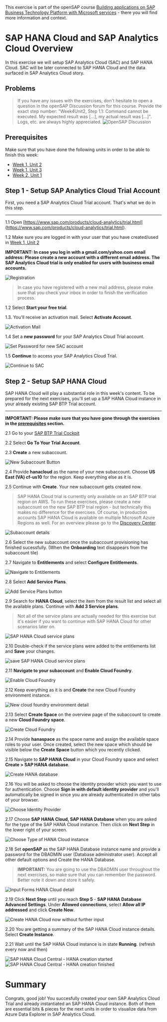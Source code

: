 This exercise is part of the openSAP course [Building applications on SAP Business Technology Platform with Microsoft services](https://open.sap.com/courses/btpma1) - there you will find more information and context. 

# SAP HANA Cloud and SAP Analytics Cloud Overview

In this exercise we will setup SAP Analytics Cloud (SAC) and SAP HANA Cloud. SAC will be later connected to SAP HANA Cloud and the data surfaced in SAP Analytics Cloud story. 

## Problems
> If you have any issues with the exercises, don't hesitate to open a question in the openSAP Discussion forum for this course. Provide the exact step number: "Week4Unit2, Step 1.1: Command cannot be executed. My expected result was [...], my actual result was [...]". Logs, etc. are always highly appreciated. 
 ![OpenSAP Discussion](../../images/opensap-forum.png)

## Prerequisites

Make sure that you have done the following units in order to be able to finish this week: 

* [Week 1, Unit 2](../../Week1/Unit2/README.md)
* [Week 1, Unit 3](../../Week1/Unit3/README.md)
* [Week 2, Unit 1](../../Week2/Unit1/README.md)
 
## Step 1 - Setup SAP Analytics Cloud Trial Account

First, you need a SAP Analytics Cloud Trial account. That's what we do in this step. 

---

1.1 Open [https://www.sap.com/products/cloud-analytics/trial.html] (https://www.sap.com/products/cloud-analytics/trial.html). 

1.2 Make sure you are logged in with your user that you have created/used in [Week 1, Unit 2](../../Week1/Unit2/README.md)

**IMPORTANT: In case you log in with a gmail.com/yahoo.com email address: Please create a new account with a different email address. The SAP Analytics Cloud trial is only enabled for users with business email accounts.** 

![Registration](./images/00-login.png)

> In case you have registered with a new mail address, please make sure that you check your inbox in order to finish the verification process. 

1.2 Select **Start your free trial**. 

1.3. You'll receive an activation mail. Select **Activate Account**. 

![Activation Mail](./images/03-sac-activation.png)
 
1.4 Set a **new password** for your SAP Analytics Cloud Trial account. 

![Set Password for new SAC account](./images/04-set-password.png)

1.5 **Continue** to access your SAP Analytics Cloud Trial. 

![Continue to SAC](./images/05-continue.png)

 ## Step 2 - Setup SAP HANA Cloud

SAP HANA Cloud will play a substantial role in this week's content. To be prepared for the next exercises, you'll set up a SAP HANA Cloud instance in your already existing SAP BTP Trial account. 

---

**IMPORTANT: Please make sure that you have gone through the exercises in the [prerequisites](#prerequisites) section.**

2.1 Go to your [SAP BTP Trial Cockpit](https://hanatrial.ondemand.com)

2.2 Select **Go To Your Trial Account**. 

2.3 **Create** a new subaccount. 

![New Subaccount Button](./images/06_newsubaccount.png)

2.4 Provide **hanacloud** as the name of your new subaccount. Choose **US East (VA) cf-us10** for the region. Keep everything else as it is. 

2.5 Continue with **Create**. Your new subaccount gets created now. 

> SAP HANA Cloud trial is currently only available on an SAP BTP trial region on AWS. To run these exercises, please create a new subaccount on the new SAP BTP trial region - but technically this makes no difference for the exercises.  Of course, in production accounts SAP HANA Cloud is available on multiple Microsoft Azure Regions as well. For an overview please go to the [Discovery Center](https://discovery-center.cloud.sap/serviceCatalog/sap-hana-cloud?region=all&tab=service_plan). 

![Subaccount details](./images/07-subaccountdetails.png)

2.6 Select the new subaccount once the subaccount provisioning has finished sucessfully. (When the **Onboarding** text disappears from the subaccount tile)

2.7 Navigate to **Entitlements** and select **Configure Entitlements**. 

![Navigate to Entitlements](./images/08-entitlements.png)

2.8 Select **Add Service Plans**. 

![Add Service Plans button](./images/09-add-service-plan.png)

2.9 Search for **HANA Cloud**, select the item from the result list and select all the available plans. Continue with **Add 3 Service plans**. 

> Not all of the service plans are actually needed for this exercise but it's easier if you want to continue with SAP HANA Cloud for other scenarios later on. 

![SAP HANA Cloud service plans](./images/10-serviceplandetails.png)

2.10 Double-check if the service plans were added to the entitlements list and **Save** your changes. 

![save SAP HANA Cloud service plans](./images/11-save-entitlements.png)

2.11 **Navigate to your subaccount** and **Enable Cloud Foundry**. 

![Enable Cloud Foundry](./images/12-enable-cf.png)

2.12 Keep everything as it is and **Create** the new Cloud Foundry environment instance. 

![New cloud foundry environment detail](./images/13-new-environment.png)

2.13 Select **Create Space** on the overview page of the subaccount to create a new **Cloud Foundry space**. 

![Create Cloud Foundry](./images/14-create-space.png)

2.14 Provide **hanaspace** as the space name and assign the available space roles to your user. Once created, select the new space which should be visible below the **Create Space** button which you recently clicked.

2.15 Navigate to **SAP HANA Cloud** in your Cloud Foundry space and select **Create > SAP HANA database**. 

![Create HANA database](./images/15-create-hana-database.png)

2.16 You will be asked to choose the identity provider which you want to use for authentication. Choose **Sign in with default identity provider** and you'll automatically be signed in since you are already authenticated in other tabs of your browser. 

![Choose Identity Provider](./images/16-default-idp.png)

2.17 Choose **SAP HANA Cloud, SAP HANA Database** when you are asked for the type of the SAP HANA Cloud instance. Then click on **Next Step** in the lower right of your screen.

![Choose Type of HANA Cloud instance](./images/17-type-hanadb.png)

2.18 Set **openSAP** as the SAP HANA Database instance name and provide a password for the DBADMIN user (Database administrator user). Accept all other default options and Create the HANA Database. 

> **IMPORTANT:** You are going to use the DBADMIN user throughout the next exercises, so make sure that you can remember the password. Better note it down and store it safely.

![Input Forms HANA Cloud detail](./images/18-hanacloud-details.png)

2.19 Click **Next Step** until you reach **Step 5** - **SAP HANA Database Advanced Settings**. Under **Allowed connections**, select **Allow all IP addressed** and click **Create Now**.

![Create HANA Cloud now without further input](./images/all_all_IP.png)

2.20 You are getting a summary of the SAP HANA Cloud instance details. Select **Create Instance**. 

2.21 Wait until the SAP HANA Cloud instance is in state **Running**. (refresh every now and then)

![SAP HANA Cloud Central - HANA creation started](./images/20-hana-creation-started.png)
![SAP HANA Cloud Central - HANA creation finished](./images/21-hana-creation-finished.png)

# Summary

Congrats, good job! You succesfully created your own SAP Analytics Cloud Trial and already instantiated an SAP HANA Cloud instance. Both of them are essential bits & pieces for the next units in order to visualize data from Azure Data Explorer in SAP Analytics Cloud.

